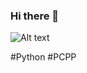 ### Hi there 👋


![Alt text](https://images.credly.com/size/110x110/images/68fb1361-3dbc-4bcb-9748-66620b61bf01/pcpp-32-1xx.png)

#Python #PCPP

<!--
**xundy07/xundy07** is a ✨ _special_ ✨ repository because its `README.md` (this file) appears on your GitHub profile.

Here are some ideas to get you started:

- 🔭 I’m currently working on ...
- 🌱 I’m currently learning ...
- 👯 I’m looking to collaborate on ...
- 🤔 I’m looking for help with ...
- 💬 Ask me about ...
- 📫 How to reach me: ...
- 😄 Pronouns: ...
- ⚡ Fun fact: ...
-->
